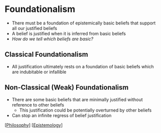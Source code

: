 # Foundationalism

- There must be a foundation of epistemically basic beliefs that support all our justified beliefs
- A belief is justified when it is inferred from basic beliefs
- _How do we tell which beliefs are basic?_

## Classical Foundationalism

- All justification ultimately rests on a foundation of basic beliefs which are indubitable or infallible

## Non-Classical (Weak) Foundationalism

- There are some basic beliefs that are minimally justified without reference to other beliefs
  - This justification could be potentially overturned by other beliefs
- Can stop an infinite regress of belief justification

[[Philosophy]] [[Epistemology]]

[//begin]: # "Autogenerated link references for markdown compatibility"
[Philosophy]: philosophy "Philosophy"
[Epistemology]: epistemology "Epistemology"
[//end]: # "Autogenerated link references"